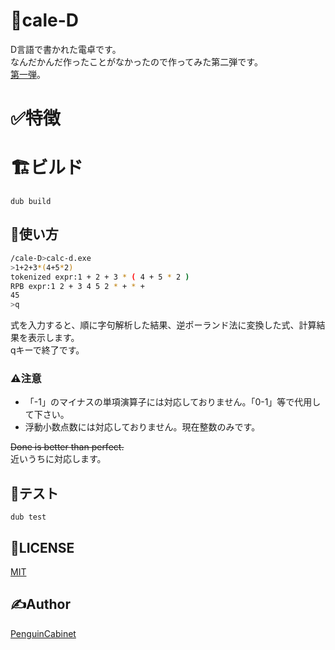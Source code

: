# 🧮cale-D
D言語で書かれた電卓です。    
なんだかんだ作ったことがなかったので作ってみた第二弾です。    
[第一弾](https://github.com/PenguinCabinet/Brainfuxk-D)。   

# ✅特徴

# 🏗ビルド
```
dub build
```

## 🔨使い方
```bash
/cale-D>calc-d.exe
>1+2+3*(4+5*2)
tokenized expr:1 + 2 + 3 * ( 4 + 5 * 2 )  
RPB expr:1 2 + 3 4 5 2 * + * +
45
>q
```
式を入力すると、順に字句解析した結果、逆ポーランド法に変換した式、計算結果を表示します。   
qキーで終了です。   

### ⚠️注意
* 「-1」のマイナスの単項演算子には対応しておりません。「0-1」等で代用して下さい。
* 浮動小数点数には対応しておりません。現在整数のみです。

~~Done is better than perfect.~~    
近いうちに対応します。
## 📃テスト
```
dub test
```

## 🎫LICENSE

[MIT](./LICENSE)

## ✍Author

[PenguinCabinet](https://github.com/PenguinCabinet)